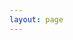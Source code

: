 ```yaml
---
layout: page
---
```


<div id="sketch-holder"> </div>

<script src="/libs/p5.js"></script>
<script src="./sand2.js"></script>